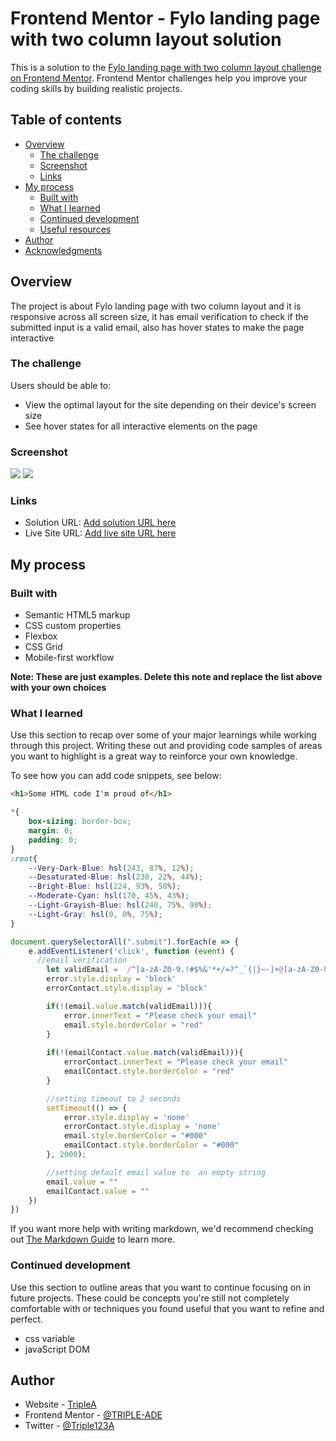 # Frontend Mentor - Fylo landing page with two column layout solution

This is a solution to the [Fylo landing page with two column layout challenge on Frontend Mentor](https://www.frontendmentor.io/challenges/fylo-landing-page-with-two-column-layout-5ca5ef041e82137ec91a50f5). Frontend Mentor challenges help you improve your coding skills by building realistic projects. 

## Table of contents

- [Overview](#overview)
  - [The challenge](#the-challenge)
  - [Screenshot](#screenshot)
  - [Links](#links)
- [My process](#my-process)
  - [Built with](#built-with)
  - [What I learned](#what-i-learned)
  - [Continued development](#continued-development)
  - [Useful resources](#useful-resources)
- [Author](#author)
- [Acknowledgments](#acknowledgments)


## Overview
The project is about Fylo landing page with two column layout and it is responsive across all screen size, it has email verification to check if the submitted input is a valid email, also has hover states to make the page interactive
### The challenge

Users should be able to:

- View the optimal layout for the site depending on their device's screen size
- See hover states for all interactive elements on the page

### Screenshot

![](./design/desktop-design.png)
![](./design/mobile-design.png)


### Links

- Solution URL: [Add solution URL here](https://github.com/TRIPLE-ADE/Fylo-landing-page)
- Live Site URL: [Add live site URL here](https://triple-ade.github.io/Fylo-landing-page/)

## My process

### Built with

- Semantic HTML5 markup
- CSS custom properties
- Flexbox
- CSS Grid
- Mobile-first workflow


**Note: These are just examples. Delete this note and replace the list above with your own choices**

### What I learned

Use this section to recap over some of your major learnings while working through this project. Writing these out and providing code samples of areas you want to highlight is a great way to reinforce your own knowledge.

To see how you can add code snippets, see below:

```html
<h1>Some HTML code I'm proud of</h1>
```
```css
*{
    box-sizing: border-box;
    margin: 0;
    padding: 0;
}
:root{
    --Very-Dark-Blue: hsl(243, 87%, 12%);
    --Desaturated-Blue: hsl(238, 22%, 44%);
    --Bright-Blue: hsl(224, 93%, 58%);
    --Moderate-Cyan: hsl(170, 45%, 43%);
    --Light-Grayish-Blue: hsl(240, 75%, 98%);
    --Light-Gray: hsl(0, 0%, 75%);
}
```
```js
document.querySelectorAll(".submit").forEach(e => {
    e.addEventListener('click', function (event) {
      //email verification
        let validEmail =  /^[a-zA-Z0-9.!#$%&'*+/=?^_`{|}~-]+@[a-zA-Z0-9-]+(?:\.[a-zA-Z0-9-]+)*$/
        error.style.display = 'block'
        errorContact.style.display = 'block'

        if(!(email.value.match(validEmail))){
            error.innerText = "Please check your email"
            email.style.borderColor = "red"
        }
        
        if(!(emailContact.value.match(validEmail))){
            errorContact.innerText = "Please check your email"
            emailContact.style.borderColor = "red"
        }

        //setting timeout to 2 seconds
        setTimeout(() => {
            error.style.display = 'none'
            errorContact.style.display = 'none'
            email.style.borderColor = "#000"
            emailContact.style.borderColor = "#000"
        }, 2000);

        //setting default email value to  an empty string
        email.value = ""
        emailContact.value = ""
    })
})
```

If you want more help with writing markdown, we'd recommend checking out [The Markdown Guide](https://www.markdownguide.org/) to learn more.



### Continued development

Use this section to outline areas that you want to continue focusing on in future projects. These could be concepts you're still not completely comfortable with or techniques you found useful that you want to refine and perfect.
- css variable
- javaScript DOM

## Author
- Website - [TripleA](https://triple-ade.github.io/Fylo-landing-page/)
- Frontend Mentor - [@TRIPLE-ADE](https://www.frontendmentor.io/profile/TRIPLE-ADE)
- Twitter - [@Triple123A](https://www.twitter.com/Triple123A)
